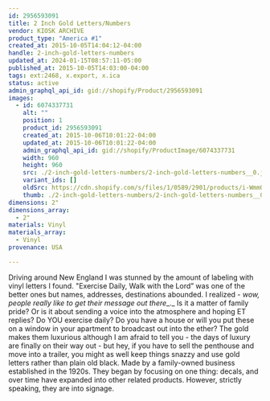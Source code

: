 ```yaml
---
id: 2956593091
title: 2 Inch Gold Letters/Numbers
vendor: KIOSK ARCHIVE
product_type: "America #1"
created_at: 2015-10-05T14:04:12-04:00
handle: 2-inch-gold-letters-numbers
updated_at: 2024-01-15T08:57:11-05:00
published_at: 2015-10-05T14:03:00-04:00
tags: ext:2468, x.export, x.ica
status: active
admin_graphql_api_id: gid://shopify/Product/2956593091
images:
  - id: 6074337731
    alt: ""
    position: 1
    product_id: 2956593091
    created_at: 2015-10-06T10:01:22-04:00
    updated_at: 2015-10-06T10:01:22-04:00
    admin_graphql_api_id: gid://shopify/ProductImage/6074337731
    width: 960
    height: 960
    src: ./2-inch-gold-letters-numbers/2-inch-gold-letters-numbers__0.jpg
    variant_ids: []
    oldSrc: https://cdn.shopify.com/s/files/1/0589/2901/products/i-WmmQxtD-X2.png?v=1444140082
    thumb: ./2-inch-gold-letters-numbers/2-inch-gold-letters-numbers__0-thumb.jpg
dimensions: 2"
dimensions_array:
  - 2"
materials: Vinyl
materials_array:
  - Vinyl
provenance: USA

---
```


Driving around New England I was stunned by the amount of labeling with vinyl letters I found. "Exercise Daily, Walk with the Lord” was one of the better ones but names, addresses, destinations abounded. I realized - _wow, people really like to get their message out there__._ Is it a matter of family pride? Or is it about sending a voice into the atmosphere and hoping ET replies? Do YOU exercise daily? Do you have a house or will you put these on a window in your apartment to broadcast out into the ether? The gold makes them luxurious although I am afraid to tell you - the days of luxury are finally on their way out - but hey, if you have to sell the penthouse and move into a trailer, you might as well keep things snazzy and use gold letters rather than plain old black. Made by a family-owned business established in the 1920s. They began by focusing on one thing: decals, and over time have expanded into other related products. However, strictly speaking, they are into signage.